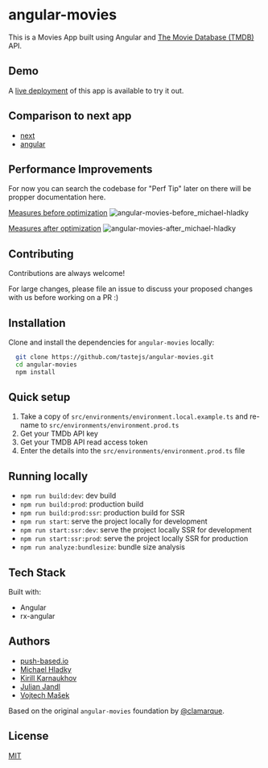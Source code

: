 # angular-movies

This is a Movies App built using Angular and [The Movie Database (TMDB)](https://www.themoviedb.org/) API. 

## Demo

A [live deployment](https://angular-movies-a12d3.web.app/movies/popular) of this app is available to try it out.

## Comparison to next app

- [next](https://lighthouse-metrics.com/one-time-tests/61299c3173820a000836ac3b)
- [angular](https://lighthouse-metrics.com/one-time-tests/61299973401f0d0009349b33)

## Performance Improvements

For now you can search the codebase for "Perf Tip" later on there will be propper documentation here.



[Measures before optimization](https://lighthouse-metrics.com/one-time-tests/616db7e91cff420008f70364)
![angular-movies-before_michael-hladky](https://user-images.githubusercontent.com/10064416/137785051-1cf9f63a-e803-4d92-a952-c327b7628530.PNG)


[Measures after optimization](https://lighthouse-metrics.com/one-time-tests/6171cc3ac759010008e78ee6)
![angular-movies-after_michael-hladky](https://user-images.githubusercontent.com/10064416/138353891-97ea6278-a604-4ffe-9b87-a9ac1bbf0747.PNG)


## Contributing

Contributions are always welcome! 

For large changes, please file an issue to discuss your proposed changes with us before working on a PR :)

## Installation 

Clone and install the dependencies for `angular-movies` locally:

```bash 
  git clone https://github.com/tastejs/angular-movies.git
  cd angular-movies 
  npm install
```

## Quick setup

1. Take a copy of `src/environments/environment.local.example.ts` and re-name to `src/environments/environment.prod.ts` 
2. Get your TMDb API key
3. Get your TMDB API read access token
4. Enter the details into the `src/environments/environment.prod.ts` file
    
## Running locally

* `npm run build:dev`: dev build
* `npm run build:prod`: production build
* `npm run build:prod:ssr`: production build for SSR
* `npm run start`: serve the project locally for development
* `npm run start:ssr:dev`: serve the project locally SSR for development
* `npm run start:ssr:prod`: serve the project locally SSR for production
* `npm run analyze:bundlesize`: bundle size analysis 

## Tech Stack

Built with: 

* Angular
* rx-angular
  
## Authors

- [push-based.io](https://push-based.io)
- [Michael Hladky](https://github.com/BioPhoton)
- [Kirill Karnaukhov](https://github.com/Karnaukhov-kh)
- [Julian Jandl](https://github.com/HoebbelsB)
- [Vojtech Mašek](https://github.com/vmasek)


Based on the original `angular-movies` foundation by [@clamarque](https://github.com/clamarque/angular-movies).
  
## License

[MIT](https://choosealicense.com/licenses/mit/)
